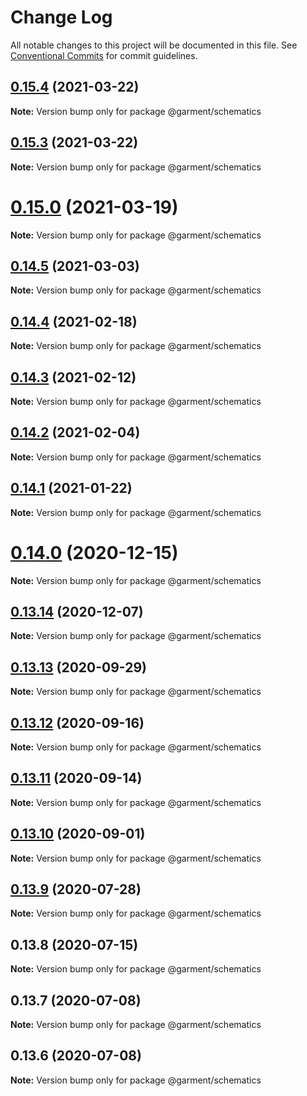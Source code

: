 # Change Log

All notable changes to this project will be documented in this file.
See [Conventional Commits](https://conventionalcommits.org) for commit guidelines.

## [0.15.4](https://github.com/Farfetch/garment/compare/v0.15.0...v0.15.4) (2021-03-22)

**Note:** Version bump only for package @garment/schematics





## [0.15.3](https://github.com/Farfetch/garment/compare/v0.15.0...v0.15.3) (2021-03-22)

**Note:** Version bump only for package @garment/schematics





# [0.15.0](https://github.com/Farfetch/garment/compare/v0.14.6...v0.15.0) (2021-03-19)

**Note:** Version bump only for package @garment/schematics





## [0.14.5](https://github.com/Farfetch/garment/compare/v0.14.4...v0.14.5) (2021-03-03)

**Note:** Version bump only for package @garment/schematics





## [0.14.4](https://github.com/Farfetch/garment/compare/v0.14.3...v0.14.4) (2021-02-18)

**Note:** Version bump only for package @garment/schematics





## [0.14.3](https://github.com/Farfetch/garment/compare/v0.14.2...v0.14.3) (2021-02-12)

**Note:** Version bump only for package @garment/schematics





## [0.14.2](https://github.com/Farfetch/garment/compare/v0.14.1...v0.14.2) (2021-02-04)

**Note:** Version bump only for package @garment/schematics





## [0.14.1](https://github.com/Farfetch/garment/compare/v0.14.0...v0.14.1) (2021-01-22)

**Note:** Version bump only for package @garment/schematics





# [0.14.0](https://github.com/Farfetch/garment/compare/v0.13.14...v0.14.0) (2020-12-15)

**Note:** Version bump only for package @garment/schematics





## [0.13.14](https://github.com/Farfetch/garment/compare/v0.13.13...v0.13.14) (2020-12-07)

**Note:** Version bump only for package @garment/schematics





## [0.13.13](https://github.com/Farfetch/garment/compare/v0.13.12...v0.13.13) (2020-09-29)

**Note:** Version bump only for package @garment/schematics





## [0.13.12](https://github.com/Farfetch/garment/compare/v0.13.11...v0.13.12) (2020-09-16)

**Note:** Version bump only for package @garment/schematics





## [0.13.11](https://github.com/Farfetch/garment/compare/v0.13.10...v0.13.11) (2020-09-14)

**Note:** Version bump only for package @garment/schematics





## [0.13.10](https://github.com/Farfetch/garment/compare/v0.13.9...v0.13.10) (2020-09-01)

**Note:** Version bump only for package @garment/schematics





## [0.13.9](https://github.com/Farfetch/garment/compare/v0.13.8...v0.13.9) (2020-07-28)

**Note:** Version bump only for package @garment/schematics





## 0.13.8 (2020-07-15)

**Note:** Version bump only for package @garment/schematics





## 0.13.7 (2020-07-08)

**Note:** Version bump only for package @garment/schematics





## 0.13.6 (2020-07-08)

**Note:** Version bump only for package @garment/schematics
